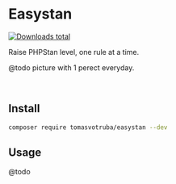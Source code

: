 # Easystan

[![Downloads total](https://img.shields.io/packagist/dt/tomasvotruba/easystan.svg?style=flat-square)](https://packagist.org/packages/tomasvotruba/easystan/stats)

Raise PHPStan level, one rule at a time.

@todo picture with 1 perect everyday.

<br>

## Install

```bash
composer require tomasvotruba/easystan --dev
```

## Usage

@todo
